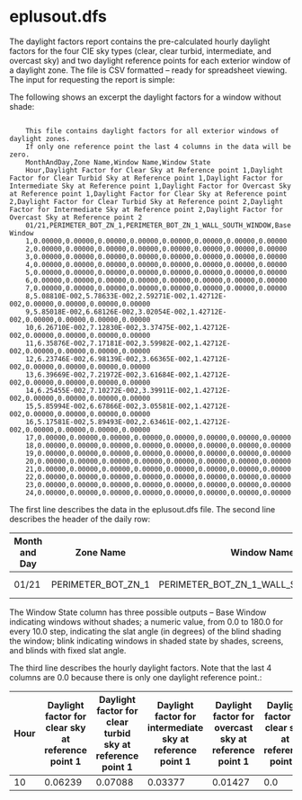 # eplusout.dfs

The daylight factors report contains the pre-calculated hourly daylight factors for the four CIE sky types (clear, clear turbid, intermediate, and overcast sky) and two daylight reference points for each exterior window of a daylight zone. The file is CSV formatted – ready for spreadsheet viewing. The input for requesting the report is simple:

The following shows an excerpt the daylight factors for a window without shade:

~~~~~~~~~~~~~~~~~~~~

    This file contains daylight factors for all exterior windows of daylight zones.
    If only one reference point the last 4 columns in the data will be zero.
    MonthAndDay,Zone Name,Window Name,Window State
    Hour,Daylight Factor for Clear Sky at Reference point 1,Daylight Factor for Clear Turbid Sky at Reference point 1,Daylight Factor for Intermediate Sky at Reference point 1,Daylight Factor for Overcast Sky at Reference point 1,Daylight Factor for Clear Sky at Reference point 2,Daylight Factor for Clear Turbid Sky at Reference point 2,Daylight Factor for Intermediate Sky at Reference point 2,Daylight Factor for Overcast Sky at Reference point 2
    01/21,PERIMETER_BOT_ZN_1,PERIMETER_BOT_ZN_1_WALL_SOUTH_WINDOW,Base Window
    1,0.00000,0.00000,0.00000,0.00000,0.00000,0.00000,0.00000,0.00000
    2,0.00000,0.00000,0.00000,0.00000,0.00000,0.00000,0.00000,0.00000
    3,0.00000,0.00000,0.00000,0.00000,0.00000,0.00000,0.00000,0.00000
    4,0.00000,0.00000,0.00000,0.00000,0.00000,0.00000,0.00000,0.00000
    5,0.00000,0.00000,0.00000,0.00000,0.00000,0.00000,0.00000,0.00000
    6,0.00000,0.00000,0.00000,0.00000,0.00000,0.00000,0.00000,0.00000
    7,0.00000,0.00000,0.00000,0.00000,0.00000,0.00000,0.00000,0.00000
    8,5.08810E-002,5.78633E-002,2.59271E-002,1.42712E-002,0.00000,0.00000,0.00000,0.00000
    9,5.85018E-002,6.68126E-002,3.02054E-002,1.42712E-002,0.00000,0.00000,0.00000,0.00000
    10,6.26710E-002,7.12830E-002,3.37475E-002,1.42712E-002,0.00000,0.00000,0.00000,0.00000
    11,6.35876E-002,7.17181E-002,3.59982E-002,1.42712E-002,0.00000,0.00000,0.00000,0.00000
    12,6.23746E-002,6.98139E-002,3.66365E-002,1.42712E-002,0.00000,0.00000,0.00000,0.00000
    13,6.39669E-002,7.21972E-002,3.61684E-002,1.42712E-002,0.00000,0.00000,0.00000,0.00000
    14,6.25455E-002,7.10272E-002,3.39911E-002,1.42712E-002,0.00000,0.00000,0.00000,0.00000
    15,5.85994E-002,6.67866E-002,3.05581E-002,1.42712E-002,0.00000,0.00000,0.00000,0.00000
    16,5.17581E-002,5.89493E-002,2.63461E-002,1.42712E-002,0.00000,0.00000,0.00000,0.00000
    17,0.00000,0.00000,0.00000,0.00000,0.00000,0.00000,0.00000,0.00000
    18,0.00000,0.00000,0.00000,0.00000,0.00000,0.00000,0.00000,0.00000
    19,0.00000,0.00000,0.00000,0.00000,0.00000,0.00000,0.00000,0.00000
    20,0.00000,0.00000,0.00000,0.00000,0.00000,0.00000,0.00000,0.00000
    21,0.00000,0.00000,0.00000,0.00000,0.00000,0.00000,0.00000,0.00000
    22,0.00000,0.00000,0.00000,0.00000,0.00000,0.00000,0.00000,0.00000
    23,0.00000,0.00000,0.00000,0.00000,0.00000,0.00000,0.00000,0.00000
    24,0.00000,0.00000,0.00000,0.00000,0.00000,0.00000,0.00000,0.00000
~~~~~~~~~~~~~~~~~~~~

The first line describes the data in the eplusout.dfs file. The second line describes the header of the daily row:

Month and Day|Zone Name|Window Name|Window State
-------------|---------|-----------|------------
01/21|PERIMETER_BOT_ZN_1|PERIMETER_BOT_ZN_1_WALL_SOUTH_WINDOW|Base Window

The Window State column has three possible outputs – Base Window indicating windows without shades; a numeric value, from 0.0 to 180.0 for every 10.0 step, indicating the slat angle (in degrees) of the blind shading the window; blink indicating windows in shaded state by shades, screens, and blinds with fixed slat angle.

The third line describes the hourly daylight factors. Note that the last 4 columns are 0.0 because there is only one daylight reference point.:

Hour|Daylight factor for clear sky at reference point 1|Daylight factor for clear turbid sky at reference point 1|Daylight factor for intermediate sky at reference point 1|Daylight factor for overcast sky at reference point 1|Daylight factor for clear sky at reference point 2|Daylight factor for clear turbid sky at reference point 2|Daylight factor for intermediate sky at reference point 2|Daylight factor for overcast sky at reference point 2
----|--------------------------------------------------|---------------------------------------------------------|---------------------------------------------------------|-----------------------------------------------------|--------------------------------------------------|---------------------------------------------------------|---------------------------------------------------------|-----------------------------------------------------
10|0.06239|0.07088|0.03377|0.01427|0.0|0.0|0.0|0.0